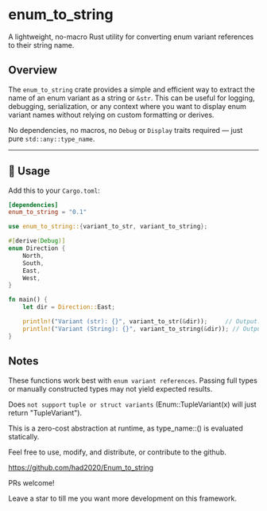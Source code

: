 # enum_to_string

A lightweight, no-macro Rust utility for converting enum variant references to their string name.

## Overview

The `enum_to_string` crate provides a simple and efficient way to extract the name of an enum variant as a string or `&str`. This can be useful for logging, debugging, serialization, or any context where you want to display enum variant names without relying on custom formatting or derives.

No dependencies, no macros, no `Debug` or `Display` traits required — just pure `std::any::type_name`.

---

## 🔧 Usage

Add this to your `Cargo.toml`:

```toml
[dependencies]
enum_to_string = "0.1"
```

```Rust
use enum_to_string::{variant_to_str, variant_to_string};

#[derive(Debug)]
enum Direction {
    North,
    South,
    East,
    West,
}

fn main() {
    let dir = Direction::East;

    println!("Variant (str): {}", variant_to_str(&dir));     // Output: "East"
    println!("Variant (String): {}", variant_to_string(&dir)); // Output: "East"
}
```

## Notes

These functions work best with `enum variant references`. Passing full types or manually constructed types may not yield expected results.

Does `not support` `tuple or struct variants` (Enum::TupleVariant(x) will just return "TupleVariant").

This is a zero-cost abstraction at runtime, as type_name::<T>() is evaluated statically.

Feel free to use, modify, and distribute, or contribute to the github.

https://github.com/had2020/Enum_to_string

PRs welcome!

Leave a star to till me you want more development on this framework.
